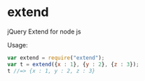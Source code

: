 extend
==========
jQuery Extend for node js

Usage:
```javascript
var extend = require("extend");
var t = extend({x : 1}, {y : 2}, {z : 3});
t //=> {x : 1, y : 2, z : 3}
```